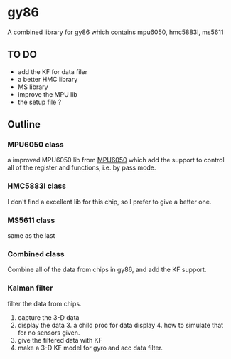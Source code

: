 
# gy86
A combined library for gy86 which contains mpu6050, hmc5883l, ms5611

## TO DO
- add the KF for data filer
- a better HMC library 
- MS library
- improve the MPU lib
- the setup file ?

## Outline
### MPU6050 class 
a improved MPU6050 lib from [MPU6050](https://github.com/Tijndagamer/mpu6050) 
which add the support to control all of the register and functions, i.e. by pass mode. 
### HMC5883l class
I don't find a excellent lib for this chip, so I prefer to give a better one. 
### MS5611 class
same as the last
### Combined class
Combine all of the data from chips in gy86, and add the KF support. 
### Kalman filter
filter the data from chips. 
1. capture the 3-D data
2. display the data
    3. a child proc for data display
    4. how to simulate that for no sensors given. 
3. give the filtered data with KF
2. make a 3-D KF model for gyro and acc data filter. 

